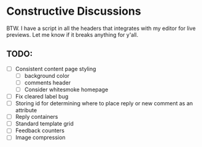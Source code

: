 # Constructive Discussions
BTW. I have a script in all the headers that integrates with my editor for live previews. Let me know if it breaks anything for y'all.

## TODO:
* [ ] Consistent content page styling
    * [ ] background color
    * [ ] comments header
    * [ ] Consider whitesmoke homepage
* [ ] Fix cleared label bug
* [ ] Storing id for determining where to place reply or new comment as an attribute
* [ ] Reply containers
* [ ] Standard template grid
* [ ] Feedback counters
* [ ] Image compression
